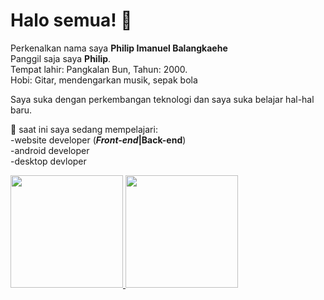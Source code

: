 # Halo semua! 👋

Perkenalkan nama saya **Philip Imanuel Balangkaehe**\
Panggil saja saya **Philip**.\
Tempat lahir: Pangkalan Bun, Tahun: 2000.\
Hobi: Gitar, mendengarkan musik, sepak bola

Saya suka dengan perkembangan teknologi dan saya suka belajar hal-hal baru.

🌱 saat ini saya sedang mempelajari:\
-website developer (**_Front-end_|Back-end**)<br/> 
-android developer<br/>
-desktop devloper

<p align="left">
<a href="https://github.com/pib0student">
  <img height="180em" src="https://github-readme-stats-eight-theta.vercel.app/api?username=pib0student&show_icons=true&theme=algolia&include_all_commits=true&count_private=true"/>
  <img height="180em" src="https://github-readme-stats-eight-theta.vercel.app/api/top-langs/?username=pib0student&layout=compact&langs_count=8&theme=algolia"/>
</a>
</p>




